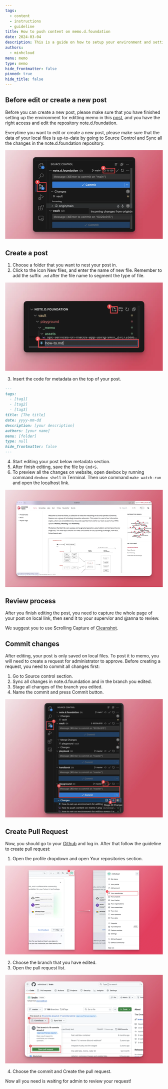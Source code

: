 ```yaml
---
tags:
  - content
  - instructions
  - guideline
title: How to push content on memo.d.foundation
date: 2024-03-04
description: This is a guide on how to setup your environment and settings to push content to our notes website, note.d.foundation.
authors:
  - minhcloud
menu: memo
type: memo
hide_frontmatter: false
pinned: true
hide_title: false
---
```


## Before edit or create a new post
Before you can create a new post, please make sure that you have finished setting up the environment for editting memo in this [post](https://memo.d.foundation/playground/_memo/how-to-set-up-environment-for-editing-memo/), and you have the right access and edit the repository note.d.foundation. 

Everytime you want to edit or create a new post, please make sure that the data of your local files is up-to-date by going to Source Control and Sync all the changes in the note.d.foundation repository.

![](assets/how-to-push-content-on-note-d_how-to-push-content-on-memo-1.webp)

## Create a post 
1. Choose a folder that you want to nest your post in.
2. Click to the icon New files, and enter the name of new file. Remember to add the suffix `.md` after the file name to segment the type of file. 

![](assets/how-to-push-content-on-note-d_how-to-push-content-on-memo-5.webp)

3. Insert the code for metadata on the top of your post. 

```md
---
tags: 
  - [tag1]
  - [tag2]
  - [tag3]
title: [The title]
date: yyyy-mm-dd
description: [your description]
authors: [your name]
menu: [folder]
type: null
hide_frontmatter: false
---
```

4. Start editing your post below metadata section.
5. After finish editing, save the file by `Cmd+S`.
6. To preview all the changes on website, open devbox by running command `devbox shell` in Terminal. Then use command `make watch-run` and open the localhost link. 

![](assets/how-to-push-content-on-note-d_how-to-set-up-environment-for-editing-memo-2.webp)

## Review process
After you finish editing the post, you need to capture the whole page of your post on local link, then send it to your supervior and @anna to review. 

We suggest you to use Scrolling Capture of [Cleanshot](https://cleanshot.com/).

## Commit changes 
After editing, your post is only saved on local files. To post it to memo, you will need to create a request for administrator to approve. Before creating a request, you need to commit all changes first:
1. Go to Source control section.
2. Sync all changes in note.d.foundation and in the branch you edited.
3. Stage all changes of the branch you edited.
4. Name the commit and press Commit button.

![](assets/how-to-push-content-on-note-d_how-to-push-content-on-memo-2.webp)

## Create Pull Request 
Now, you should go to your [Github](https://github.com/) and log in. After that follow the guideline to create pull request: 

1. Open the profile dropdown and open Your repositories section.

![](assets/how-to-push-content-on-note-d_how-to-push-content-on-memo-3.webp)

2. Choose the branch that you have edited.
3. Open the pull request list.

![](assets/how-to-push-content-on-note-d_how-to-push-content-on-memo-4.webp)

4. Choose the commit and Create the pull request.


Now all you need is waiting for admin to review your request! 

